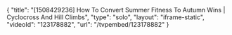 {
    "title": "[1508429236] How To Convert Summer Fitness To Autumn Wins | Cyclocross And Hill Climbs",
    "type": "solo",
    "layout": "iframe-static",
    "videoId": "123178882",
    "url": "\/tvpembed\/123178882"
}